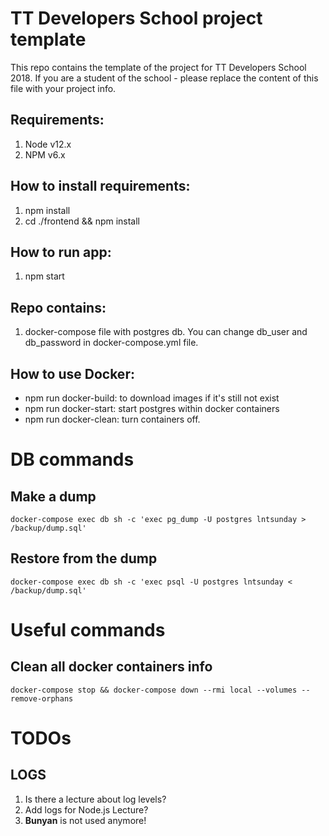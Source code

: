 # TT Developers School project template

This repo contains the template of the project for TT Developers School 2018.
If you are a student of the school - please replace the content of this file with your project info.

## Requirements:
1. Node v12.x
2. NPM v6.x

## How to install requirements:
1. npm install
2. cd ./frontend && npm install

## How to run app:
1. npm start

## Repo contains:
1. docker-compose file with postgres db. You can change db_user and db_password in docker-compose.yml file.

## How to use Docker:
* npm run docker-build: to download images if it's still not exist
* npm run docker-start: start postgres within docker containers
* npm run docker-clean: turn containers off.

# DB commands
## Make a dump
`docker-compose exec db sh -c 'exec pg_dump -U postgres lntsunday > /backup/dump.sql'`

## Restore from the dump
`docker-compose exec db sh -c 'exec psql -U postgres lntsunday < /backup/dump.sql'`

# Useful commands
## Clean all docker containers info
`docker-compose stop && docker-compose down --rmi local --volumes --remove-orphans`


# TODOs
## LOGS
1. Is there a lecture about log levels?
2. Add logs for Node.js Lecture?
3. **Bunyan** is not used anymore!

